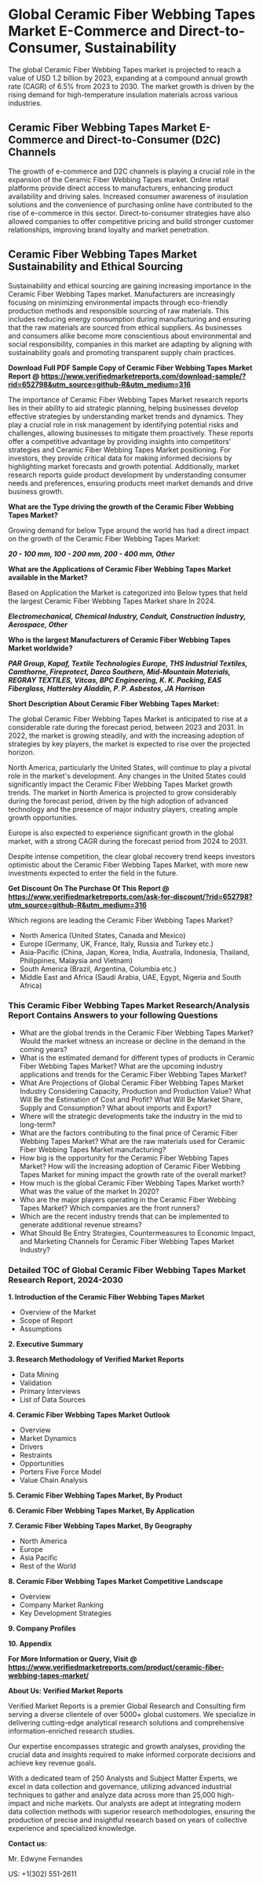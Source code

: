 <h1>Global Ceramic Fiber Webbing Tapes Market E-Commerce and Direct-to-Consumer, Sustainability</h1><p class=""><p>The global Ceramic Fiber Webbing Tapes market is projected to reach a value of USD 1.2 billion by 2023, expanding at a compound annual growth rate (CAGR) of 6.5% from 2023 to 2030. The market growth is driven by the rising demand for high-temperature insulation materials across various industries.</p><h2>Ceramic Fiber Webbing Tapes Market E-Commerce and Direct-to-Consumer (D2C) Channels</h2><p>The growth of e-commerce and D2C channels is playing a crucial role in the expansion of the Ceramic Fiber Webbing Tapes market. Online retail platforms provide direct access to manufacturers, enhancing product availability and driving sales. Increased consumer awareness of insulation solutions and the convenience of purchasing online have contributed to the rise of e-commerce in this sector. Direct-to-consumer strategies have also allowed companies to offer competitive pricing and build stronger customer relationships, improving brand loyalty and market penetration.</p><h2>Ceramic Fiber Webbing Tapes Market Sustainability and Ethical Sourcing</h2><p>Sustainability and ethical sourcing are gaining increasing importance in the Ceramic Fiber Webbing Tapes market. Manufacturers are increasingly focusing on minimizing environmental impacts through eco-friendly production methods and responsible sourcing of raw materials. This includes reducing energy consumption during manufacturing and ensuring that the raw materials are sourced from ethical suppliers. As businesses and consumers alike become more conscientious about environmental and social responsibility, companies in this market are adapting by aligning with sustainability goals and promoting transparent supply chain practices.</p></p><p class=""><strong>Download Full PDF Sample Copy of Ceramic Fiber Webbing Tapes Market Report @ <a href="https://www.verifiedmarketreports.com/download-sample/?rid=652798&utm_source=github-R&utm_medium=316" target="_blank">https://www.verifiedmarketreports.com/download-sample/?rid=652798&utm_source=github-R&utm_medium=316</a></strong></p><p>The importance of&nbsp;Ceramic Fiber Webbing Tapes Market research reports lies in their ability to aid strategic planning, helping businesses develop effective strategies by understanding market trends and dynamics. They play a crucial role in risk management by identifying potential risks and challenges, allowing businesses to mitigate them proactively. These reports offer a competitive advantage by providing insights into competitors' strategies and Ceramic Fiber Webbing Tapes Market positioning. For investors, they provide critical data for making informed decisions by highlighting market forecasts and growth potential. Additionally, market research reports guide product development by understanding consumer needs and preferences, ensuring products meet market demands and drive business growth.</p><p><strong>What are the&nbsp;Type driving the growth of the Ceramic Fiber Webbing Tapes Market?</strong></p><p id="" class="">Growing demand for below Type around the world has had a direct impact on the growth of the Ceramic Fiber Webbing Tapes Market:</p><p class=""><em><strong>20 - 100 mm, 100 - 200 mm, 200 - 400 mm, Other</strong></em></p><p class=""><strong>What are the&nbsp;Applications&nbsp;of Ceramic Fiber Webbing Tapes Market available in the Market?</strong></p><p id="" class="">Based on Application the Market is categorized into Below types that held the largest Ceramic Fiber Webbing Tapes Market share In 2024.</p><p class=""><em><strong>Electromechanical, Chemical Industry, Conduit, Construction Industry, Aerospace, Other</strong></em></p><p class=""><strong>Who is the largest Manufacturers of Ceramic Fiber Webbing Tapes Market worldwide?</strong></p><p><em><strong>PAR Group, Kapaf, Textile Technologies Europe, THS Industrial Textiles, Camthorne, Fireprotect, Darco Southern, Mid-Mountain Materials, REGRAY TEXTILES, Vitcas, BPC Engineering, K. K. Packing, EAS Fiberglass, Hattersley Aladdin, P. P. Asbestos, JA Harrison</strong></em></p><p id="" class=""><strong>Short Description About Ceramic Fiber Webbing Tapes Market:</strong></p><p>The global Ceramic Fiber Webbing Tapes Market is anticipated to rise at a considerable rate during the forecast period, between 2023 and 2031. In 2022, the market is growing steadily, and with the increasing adoption of strategies by key players, the market is expected to rise over the projected horizon.</p><p>North America, particularly the United States, will continue to play a pivotal role in the market's development. Any changes in the United States could significantly impact the Ceramic Fiber Webbing Tapes Market growth trends. The market in North America is projected to grow considerably during the forecast period, driven by the high adoption of advanced technology and the presence of major industry players, creating ample growth opportunities.</p><p>Europe is also expected to experience significant growth in the global market, with a strong CAGR during the forecast period from 2024 to 2031.</p><p>Despite intense competition, the clear global recovery trend keeps investors optimistic about the Ceramic Fiber Webbing Tapes Market, with more new investments expected to enter the field in the future.</p><p id="" class=""><strong>Get Discount On The Purchase Of This Report @ <a href="https://www.verifiedmarketreports.com/ask-for-discount/?rid=652798?utm_source=github-R&utm_medium=316" target="_blank">https://www.verifiedmarketreports.com/ask-for-discount/?rid=652798?utm_source=github-R&utm_medium=316</a></strong></p><p class="">Which regions are leading the Ceramic Fiber Webbing Tapes Market?</p><ul><li>North America (United States, Canada and Mexico)</li><li>Europe (Germany, UK, France, Italy, Russia and Turkey etc.)</li><li>Asia-Pacific (China, Japan, Korea, India, Australia, Indonesia, Thailand, Philippines, Malaysia and Vietnam)</li><li>South America (Brazil, Argentina, Columbia etc.)</li><li>Middle East and Africa (Saudi Arabia, UAE, Egypt, Nigeria and South Africa)</li></ul><h3 id="" class="">This Ceramic Fiber Webbing Tapes Market Research/Analysis Report Contains Answers to your following Questions</h3><ul><li>What are the global trends in the Ceramic Fiber Webbing Tapes Market? Would the market witness an increase or decline in the demand in the coming years?</li><li>What is the estimated demand for different types of products in Ceramic Fiber Webbing Tapes Market? What are the upcoming industry applications and trends for the Ceramic Fiber Webbing Tapes Market?</li><li>What Are Projections of Global Ceramic Fiber Webbing Tapes Market Industry Considering Capacity, Production and Production Value? What Will Be the Estimation of Cost and Profit? What Will Be Market Share, Supply and Consumption? What about imports and Export?</li><li>Where will the strategic developments take the industry in the mid to long-term?</li><li>What are the factors contributing to the final price of Ceramic Fiber Webbing Tapes Market? What are the raw materials used for Ceramic Fiber Webbing Tapes Market manufacturing?</li><li>How big is the opportunity for the Ceramic Fiber Webbing Tapes Market? How will the increasing adoption of Ceramic Fiber Webbing Tapes Market for mining impact the growth rate of the overall market?</li><li>How much is the global Ceramic Fiber Webbing Tapes Market worth? What was the value of the market In 2020?</li><li>Who are the major players operating in the Ceramic Fiber Webbing Tapes Market? Which companies are the front runners?</li><li>Which are the recent industry trends that can be implemented to generate additional revenue streams?</li><li>What Should Be Entry Strategies, Countermeasures to Economic Impact, and Marketing Channels for Ceramic Fiber Webbing Tapes Market Industry?</li></ul><h3 id="" class="">Detailed TOC of Global Ceramic Fiber Webbing Tapes Market Research Report, 2024-2030</h3><p id="" class=""><strong>1. Introduction of the Ceramic Fiber Webbing Tapes Market</strong></p><ul><li>Overview of the Market</li><li>Scope of Report</li><li>Assumptions</li></ul><p id="" class=""><strong>2. Executive Summary</strong></p><p id="" class=""><strong>3. Research Methodology of Verified Market Reports</strong></p><ul><li>Data Mining</li><li>Validation</li><li>Primary Interviews</li><li>List of Data Sources</li></ul><p id="" class=""><strong>4. Ceramic Fiber Webbing Tapes Market Outlook</strong></p><ul><li>Overview</li><li>Market Dynamics</li><li>Drivers</li><li>Restraints</li><li>Opportunities</li><li>Porters Five Force Model</li><li>Value Chain Analysis</li></ul><p id="" class=""><strong>5. Ceramic Fiber Webbing Tapes Market, By Product</strong></p><p id="" class=""><strong>6. Ceramic Fiber Webbing Tapes Market, By Application</strong></p><p id="" class=""><strong>7. Ceramic Fiber Webbing Tapes Market, By Geography</strong></p><ul><li>North America</li><li>Europe</li><li>Asia Pacific</li><li>Rest of the World</li></ul><p id="" class=""><strong>8. Ceramic Fiber Webbing Tapes Market Competitive Landscape</strong></p><ul><li>Overview</li><li>Company Market Ranking</li><li>Key Development Strategies</li></ul><p id="" class=""><strong>9. Company Profiles</strong></p><p id="" class=""><strong>10. Appendix</strong></p><p id="" class=""><strong>For More Information or Query, Visit @ <a href="https://www.verifiedmarketreports.com/product/ceramic-fiber-webbing-tapes-market/" target="_blank">https://www.verifiedmarketreports.com/product/ceramic-fiber-webbing-tapes-market/</a></strong></p><p id="" class=""><strong>About Us: Verified Market Reports</strong></p><p id="" class="">Verified Market Reports is a premier Global Research and Consulting firm serving a diverse clientele of over 5000+ global customers. We specialize in delivering cutting-edge analytical research solutions and comprehensive information-enriched research studies.</p><p id="" class="">Our expertise encompasses strategic and growth analyses, providing the crucial data and insights required to make informed corporate decisions and achieve key revenue goals.</p><p id="" class="">With a dedicated team of 250 Analysts and Subject Matter Experts, we excel in data collection and governance, utilizing advanced industrial techniques to gather and analyze data across more than 25,000 high-impact and niche markets. Our analysts are adept at integrating modern data collection methods with superior research methodologies, ensuring the production of precise and insightful research based on years of collective experience and specialized knowledge.</p><p id="" class=""><strong>Contact us:</strong></p><p id="" class="">Mr. Edwyne Fernandes</p><p id="" class="">US: +1(302) 551-2611</p>